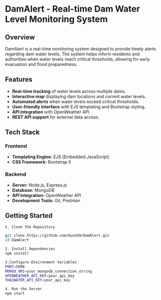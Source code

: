 # DamAlert - Real-time Dam Water Level Monitoring System

## Overview
DamAlert is a real-time monitoring system designed to provide timely alerts regarding dam water levels. The system helps inform residents and authorities when water levels reach critical thresholds, allowing for early evacuation and flood preparedness.

## Features
- **Real-time tracking** of water levels across multiple dams.
- **Interactive map** displaying dam locations and current water levels.
- **Automated alerts** when water levels exceed critical thresholds.
- **User-friendly interface** with EJS templating and Bootstrap styling.
- **API integration** with OpenWeather API
- **REST API support** for external data access.

## Tech Stack
### **Frontend**
- **Templating Engine:** EJS (Embedded JavaScript)
- **CSS Framework:** Bootstrap 5

### **Backend**
- **Server:** Node.js, Express.js
- **Database:** MongoDB
- **API Integration:** OpenWeather API
- **Development Tools:** Git, Postman

## Getting Started
```bash
1. Clone the Repository

git clone https://github.com/Gun249/DamAlert.git
cd DamAlert

2. Install Dependencies
npm install

3.Configure Environment Variables
PORT=5000
MONGO_URI=your_mongodb_connection_string
OPENWEATHER_API_KEY=your_api_key
THAIWATER_API_KEY=your_api_key

4. Run the Server
npm start

